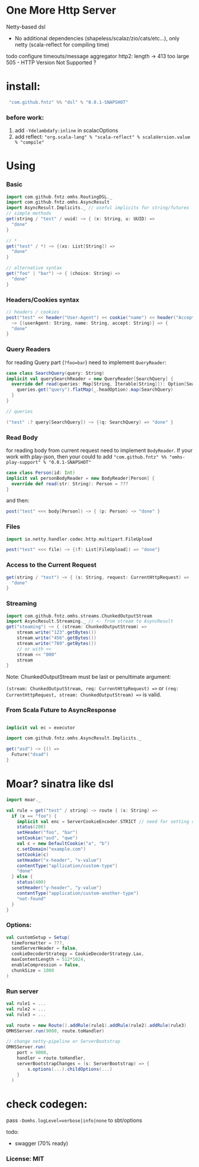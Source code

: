 
# One More Http Server

Netty-based dsl
 
* No additional dependencies (shapeless/scalaz/zio/cats/etc...), only netty (scala-reflect for compiling time)

todo configure timeouts/message aggregator http2: length -> 413 too large
505 -  HTTP Version Not Supported ? 

# install:

```scala
 "com.github.fntz" %% "dsl" % "0.0.1-SNAPSHOT"
```

### before work: 
1. add `-Ydelambdafy:inline` in scalacOptions
2. add reflect: `"org.scala-lang" % "scala-reflect" % scalaVersion.value % "compile"`

# Using

### Basic

```scala
import com.github.fntz.omhs.RoutingDSL._
import com.github.fntz.omhs.AsyncResult
import AsyncResult.Implicits._ // useful implicits for string/futures
// simple methods
get(string / "test" / uuid) ~> { (x: String, u: UUID) => 
  "done"  
}

// * 
get("test" / *) ~> {(xs: List[String]) => 
  "done"
}

// alternative syntax
get("foo" | "bar") ~> { (choice: String) =>
  "done"  
}
```

### Headers/Cookies syntax 

```scala
// headers / cookies 
post("test" << header("User-Agent") << cookie("name") << header("Accept")) 
  ~> {(userAgent: String, name: String, accept: String)} => {
  "done"  
}
```

### Query Readers

for reading Query part (`?foo=bar`) need to implement `QueryReader`: 

```scala
case class SearchQuery(query: String) 
implicit val querySearchReader = new QueryReader[SearchQuery] {
  override def read(queries: Map[String, Iterable[String]]): Option[SearchQuery] = {
    queries.get("query").flatMap(_.headOption).map(SearchQuery)
  }
}
```

```scala
// queries

("test" :? query[SearchQuery]) ~> {(q: SearchQuery) => "done" }
```

### Read Body

for reading body from current request need to implement `BodyReader`. 
If your work with play-json, then your could to add `"com.github.fntz" %% "omhs-play-support" % "0.0.1-SNAPSHOT"` 

```scala
case class Person(id: Int)
implicit val personBodyReader = new BodyReader[Person] {
  override def read(str: String): Person = ???
}
```

and then:

```scala
post("test" <<< body[Person]) ~> { (p: Person) ~> "done" }
```

### Files

```scala
import io.netty.handler.codec.http.multipart.FileUpload

post("test" <<< file) ~> {(f: List[FileUpload]) => "done"}
```

### Access to the Current Request

```scala
get(string / "test") ~> { (s: String, request: CurrentHttpRequest) => 
  "done"
}
```

### Streaming

```scala 
import com.github.fntz.omhs.streams.ChunkedOutputStream
import AsyncResult.Streaming._ // <- from stream to AsyncResult
get("steaming") ~> { (stream: ChunkedOutputStream) => 
    stream.write("123".getBytes())
    stream.write("456".getBytes())
    stream.write("789".getBytes())
    // or with << 
    stream << "000"
    stream  
}
```

Note: ChunkedOutputStream must be last or penultimate argument:

`(stream: ChunkedOutputStream, req: CurrentHttpRequest) =>` or `(req: CurrentHttpRequest, stream: ChunkedOutputStream) =>` is valid.


### From Scala Future to AsyncResponse

```scala

implicit val ec = executor

import com.github.fntz.omhs.AsyncResult.Implicits._ 

get("asd") ~> {() => 
  Future("dsad")
}

```

# Moar? sinatra like dsl

```scala 
import moar._ 

val rule = get("test" / string) ~> route { (x: String) => 
  if (x == "foo") {
    implicit val enc = ServerCookieEncoder.STRICT // need for setting cookie
    status(200)
    setHeader("foo", "bar")
    setCookie("asd", "qwe")
    val c = new DefaultCookie("a", "b")
    c.setDomain("example.com")
    setCookie(c)
    setHeader("x-header", "v-value")
    contentType("apllication/custom-type")
    "done" 
  } else {
    status(400)
    setHeader("y-header", "y-value")
    contentType("application/custom-another-type")
    "not-found"
  }
}

```


### Options:

```scala
val customSetup = Setup(
  timeFormatter = ???,
  sendServerHeader = false,
  cookieDecoderStrategy = CookieDecoderStrategy.Lax,
  maxContentLength = 512*1024,
  enableCompression = false,
  chunkSize = 1000
)
```

### Run server

```scala 
val rule1 = ...
val rule2 = ...
val rule3 = ...

val route = new Route().addRule(rule1).addRule(rule2).addRule(rule3)
OMHSServer.run(9000, route.toHandler)

// change netty-pipeline or ServerBootstrap
OMHSServer.run(
    port = 9000, 
    handler = route.toHandler,
    serverBootstrapChanges = (s: ServerBootstrap) => {
        s.options(...).childOptions(...)
    }
  )

```

# check codegen: 
pass `-Domhs.logLevel=verbose|info|none` to sbt/options


  

todo:
* swagger (70% ready)

### License: MIT

